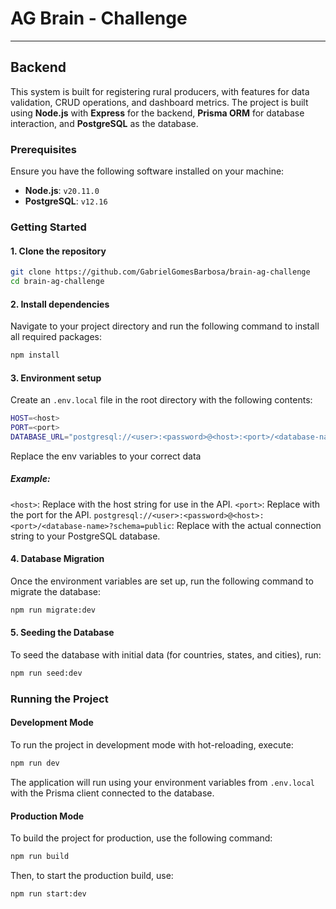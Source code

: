 # AG Brain - Challenge
----

## Backend

This system is built for registering rural producers, with features for data validation, CRUD operations, and dashboard metrics. The project is built using **Node.js** with **Express** for the backend, **Prisma ORM** for database interaction, and **PostgreSQL** as the database.

### Prerequisites

Ensure you have the following software installed on your machine:

- **Node.js**: `v20.11.0`
- **PostgreSQL**: `v12.16`

### Getting Started

#### 1. Clone the repository

```bash
git clone https://github.com/GabrielGomesBarbosa/brain-ag-challenge
cd brain-ag-challenge
```

#### 2. Install dependencies

Navigate to your project directory and run the following command to install all required packages:

```bash
npm install
```

#### 3. Environment setup

Create an ```.env.local``` file in the root directory with the following contents:

```bash
HOST=<host>
PORT=<port>
DATABASE_URL="postgresql://<user>:<password>@<host>:<port>/<database-name>?schema=public"
```

Replace the env variables to your correct data

##### Example:

```<host>```: Replace with the host string for use in the API.
```<port>```: Replace with the port for the API.
```postgresql://<user>:<password>@<host>:<port>/<database-name>?schema=public```: Replace with the actual connection string to your PostgreSQL database.

#### 4. Database Migration

Once the environment variables are set up, run the following command to migrate the database:

```bash
npm run migrate:dev
```

#### 5. Seeding the Database

To seed the database with initial data (for countries, states, and cities), run:

```bash
npm run seed:dev
```

### Running the Project

#### Development Mode

To run the project in development mode with hot-reloading, execute:

```bash
npm run dev
```

The application will run using your environment variables from ```.env.local``` with the Prisma client connected to the database.

#### Production Mode

To build the project for production, use the following command:

```bash
npm run build
```

Then, to start the production build, use:

```bash
npm run start:dev
```
